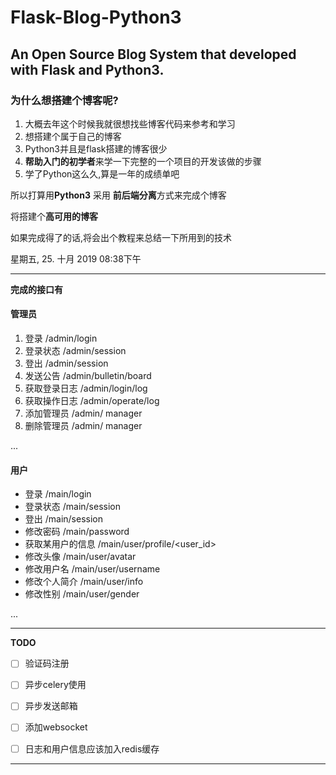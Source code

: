 # Flask-Blog-Python3
An Open Source Blog System that developed with Flask and Python3.
---
### 为什么想搭建个博客呢?
1. 大概去年这个时候我就很想找些博客代码来参考和学习
2. 想搭建个属于自己的博客
3. Python3并且是flask搭建的博客很少
4. **帮助入门的初学者**来学一下完整的一个项目的开发该做的步骤
5. 学了Python这么久,算是一年的成绩单吧

所以打算用**Python3** 采用 **前后端分离**方式来完成个博客

将搭建个**高可用的博客**

如果完成得了的话,将会出个教程来总结一下所用到的技术

星期五, 25. 十月 2019 08:38下午 
*****
**完成的接口有**

#### 管理员

1. 登录  /admin/login
2. 登录状态  /admin/session
3. 登出  /admin/session
4. 发送公告  /admin/bulletin/board
5. 获取登录日志  /admin/login/log
6. 获取操作日志 /admin/operate/log
7. 添加管理员 /admin/ manager
8. 删除管理员 /admin/ manager

...


#### 用户

- 登录  /main/login
- 登录状态  /main/session
- 登出  /main/session
- 修改密码  /main/password
- 获取某用户的信息 /main/user/profile/<user_id>
- 修改头像 /main/user/avatar
- 修改用户名 /main/user/username
- 修改个人简介 /main/user/info
- 修改性别 /main/user/gender

...


---
**TODO**


- [ ] 验证码注册
- [ ] 异步celery使用
- [ ] 异步发送邮箱
- [ ] 添加websocket
- [ ] 日志和用户信息应该加入redis缓存



---
